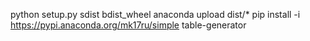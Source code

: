
python setup.py sdist bdist_wheel
anaconda upload dist/*
pip install -i https://pypi.anaconda.org/mk17ru/simple table-generator
